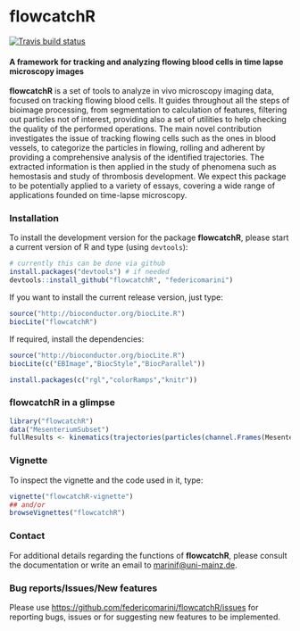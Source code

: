 flowcatchR
==========

[![Travis build status](https://travis-ci.org/federicomarini/flowcatchR.svg?branch=master)](https://travis-ci.org/federicomarini/flowcatchR)


#### A framework for tracking and analyzing flowing blood cells in time lapse microscopy images

**flowcatchR** is a set of tools to analyze in vivo microscopy imaging data, focused on tracking flowing blood cells.
It guides throughout all the steps of bioimage processing, from segmentation to calculation of features, filtering 
out particles not of interest, providing also a set of utilities to help checking the quality of the performed 
operations. The main novel contribution investigates the issue of tracking flowing cells such as the ones in blood
vessels, to categorize the particles in flowing, rolling and adherent by providing a comprehensive analysis of the
identified trajectories. The extracted information is then applied in the study of phenomena such as hemostasis and
study of thrombosis development. We expect this package to be potentially applied to a variety of essays, 
covering a wide range of applications founded on time-lapse microscopy.


### Installation
To install the development version for the package **flowcatchR**, please start a current version of R and type (using `devtools`):

```r 
# currently this can be done via github
install.packages("devtools") # if needed
devtools::install_github("flowcatchR", "federicomarini")
```

If you want to install the current release version, just type:
```r
source("http://bioconductor.org/biocLite.R")
biocLite("flowcatchR")
```



If required, install the dependencies:

```r
source("http://bioconductor.org/biocLite.R")
biocLite(c("EBImage","BiocStyle","BiocParallel"))

install.packages(c("rgl","colorRamps","knitr"))
```

### flowcatchR in a glimpse

```r
library("flowcatchR")
data("MesenteriumSubset")
fullResults <- kinematics(trajectories(particles(channel.Frames(MesenteriumSubset,"red"))))
```



### Vignette

To inspect the vignette and the code used in it, type:

```r
vignette("flowcatchR-vignette")
## and/or
browseVignettes("flowcatchR")
```

### Contact
For additional details regarding the functions of **flowcatchR**, please consult the documentation or write an email to marinif@uni-mainz.de. 

### Bug reports/Issues/New features

Please use https://github.com/federicomarini/flowcatchR/issues for reporting bugs, issues or for suggesting new features to be implemented.

